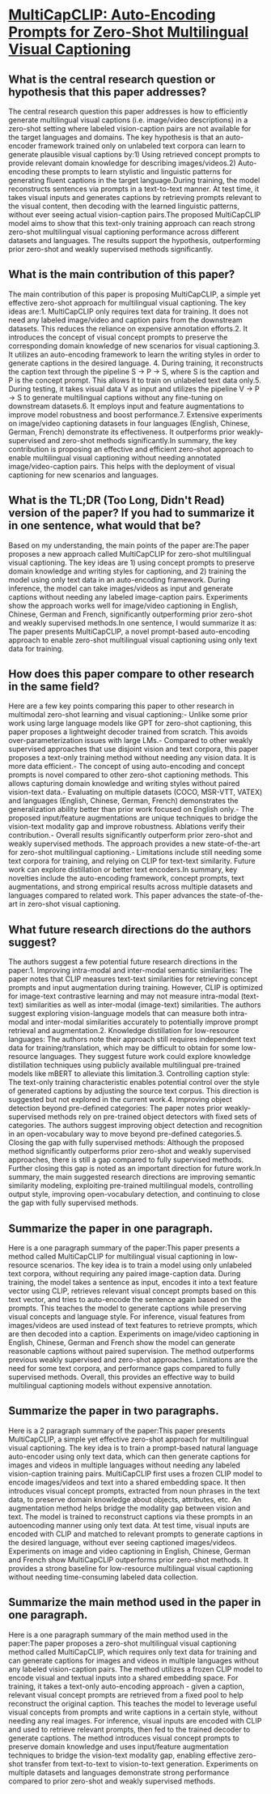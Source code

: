# [MultiCapCLIP: Auto-Encoding Prompts for Zero-Shot Multilingual Visual   Captioning](https://arxiv.org/abs/2308.13218)

## What is the central research question or hypothesis that this paper addresses?

The central research question this paper addresses is how to efficiently generate multilingual visual captions (i.e. image/video descriptions) in a zero-shot setting where labeled vision-caption pairs are not available for the target languages and domains. The key hypothesis is that an auto-encoder framework trained only on unlabeled text corpora can learn to generate plausible visual captions by:1) Using retrieved concept prompts to provide relevant domain knowledge for describing images/videos.2) Auto-encoding these prompts to learn stylistic and linguistic patterns for generating fluent captions in the target language.During training, the model reconstructs sentences via prompts in a text-to-text manner. At test time, it takes visual inputs and generates captions by retrieving prompts relevant to the visual content, then decoding with the learned linguistic patterns, without ever seeing actual vision-caption pairs.The proposed MultiCapCLIP model aims to show that this text-only training approach can reach strong zero-shot multilingual visual captioning performance across different datasets and languages. The results support the hypothesis, outperforming prior zero-shot and weakly supervised methods significantly.


## What is the main contribution of this paper?

The main contribution of this paper is proposing MultiCapCLIP, a simple yet effective zero-shot approach for multilingual visual captioning. The key ideas are:1. MultiCapCLIP only requires text data for training. It does not need any labeled image/video and caption pairs from the downstream datasets. This reduces the reliance on expensive annotation efforts.2. It introduces the concept of visual concept prompts to preserve the corresponding domain knowledge of new scenarios for visual captioning.3. It utilizes an auto-encoding framework to learn the writing styles in order to generate captions in the desired language. 4. During training, it reconstructs the caption text through the pipeline S -> P -> S, where S is the caption and P is the concept prompt. This allows it to train on unlabeled text data only.5. During testing, it takes visual data V as input and utilizes the pipeline V -> P -> S to generate multilingual captions without any fine-tuning on downstream datasets.6. It employs input and feature augmentations to improve model robustness and boost performance.7. Extensive experiments on image/video captioning datasets in four languages (English, Chinese, German, French) demonstrate its effectiveness. It outperforms prior weakly-supervised and zero-shot methods significantly.In summary, the key contribution is proposing an effective and efficient zero-shot approach to enable multilingual visual captioning without needing annotated image/video-caption pairs. This helps with the deployment of visual captioning for new scenarios and languages.


## What is the TL;DR (Too Long, Didn't Read) version of the paper? If you had to summarize it in one sentence, what would that be?

Based on my understanding, the main points of the paper are:The paper proposes a new approach called MultiCapCLIP for zero-shot multilingual visual captioning. The key ideas are 1) using concept prompts to preserve domain knowledge and writing styles for captioning, and 2) training the model using only text data in an auto-encoding framework. During inference, the model can take images/videos as input and generate captions without needing any labeled image-caption pairs. Experiments show the approach works well for image/video captioning in English, Chinese, German and French, significantly outperforming prior zero-shot and weakly supervised methods.In one sentence, I would summarize it as: The paper presents MultiCapCLIP, a novel prompt-based auto-encoding approach to enable zero-shot multilingual visual captioning using only text data for training.


## How does this paper compare to other research in the same field?

Here are a few key points comparing this paper to other research in multimodal zero-shot learning and visual captioning:- Unlike some prior work using large language models like GPT for zero-shot captioning, this paper proposes a lightweight decoder trained from scratch. This avoids over-parameterization issues with large LMs.- Compared to other weakly supervised approaches that use disjoint vision and text corpora, this paper proposes a text-only training method without needing any vision data. It is more data efficient.- The concept of using auto-encoding and concept prompts is novel compared to other zero-shot captioning methods. This allows capturing domain knowledge and writing styles without paired vision-text data.- Evaluating on multiple datasets (COCO, MSR-VTT, VATEX) and languages (English, Chinese, German, French) demonstrates the generalization ability better than prior work focused on English only.- The proposed input/feature augmentations are unique techniques to bridge the vision-text modality gap and improve robustness. Ablations verify their contribution.- Overall results significantly outperform prior zero-shot and weakly supervised methods. The approach provides a new state-of-the-art for zero-shot multilingual captioning.- Limitations include still needing some text corpora for training, and relying on CLIP for text-text similarity. Future work can explore distillation or better text encoders.In summary, key novelties include the auto-encoding framework, concept prompts, text augmentations, and strong empirical results across multiple datasets and languages compared to related work. This paper advances the state-of-the-art in zero-shot visual captioning.


## What future research directions do the authors suggest?

The authors suggest a few potential future research directions in the paper:1. Improving intra-modal and inter-modal semantic similarities: The paper notes that CLIP measures text-text similarities for retrieving concept prompts and input augmentation during training. However, CLIP is optimized for image-text contrastive learning and may not measure intra-modal (text-text) similarities as well as inter-modal (image-text) similarities. The authors suggest exploring vision-language models that can measure both intra-modal and inter-modal similarities accurately to potentially improve prompt retrieval and augmentation.2. Knowledge distillation for low-resource languages: The authors note their approach still requires independent text data for training/translation, which may be difficult to obtain for some low-resource languages. They suggest future work could explore knowledge distillation techniques using publicly available multilingual pre-trained models like mBERT to alleviate this limitation.3. Controlling caption style: The text-only training characteristic enables potential control over the style of generated captions by adjusting the source text corpus. This direction is suggested but not explored in the current work.4. Improving object detection beyond pre-defined categories: The paper notes prior weakly-supervised methods rely on pre-trained object detectors with fixed sets of categories. The authors suggest improving object detection and recognition in an open-vocabulary way to move beyond pre-defined categories.5. Closing the gap with fully supervised methods: Although the proposed method significantly outperforms prior zero-shot and weakly supervised approaches, there is still a gap compared to fully supervised methods. Further closing this gap is noted as an important direction for future work.In summary, the main suggested research directions are improving semantic similarity modeling, exploiting pre-trained multilingual models, controlling output style, improving open-vocabulary detection, and continuing to close the gap with fully supervised methods.


## Summarize the paper in one paragraph.

Here is a one paragraph summary of the paper:This paper presents a method called MultiCapCLIP for multilingual visual captioning in low-resource scenarios. The key idea is to train a model using only unlabeled text corpora, without requiring any paired image-caption data. During training, the model takes a sentence as input, encodes it into a text feature vector using CLIP, retrieves relevant visual concept prompts based on this text vector, and tries to auto-encode the sentence again based on the prompts. This teaches the model to generate captions while preserving visual concepts and language style. For inference, visual features from images/videos are used instead of text features to retrieve prompts, which are then decoded into a caption. Experiments on image/video captioning in English, Chinese, German and French show the model can generate reasonable captions without paired supervision. The method outperforms previous weakly supervised and zero-shot approaches. Limitations are the need for some text corpora, and performance gaps compared to fully supervised methods. Overall, this provides an effective way to build multilingual captioning models without expensive annotation.


## Summarize the paper in two paragraphs.

Here is a 2 paragraph summary of the paper:This paper presents MultiCapCLIP, a simple yet effective zero-shot approach for multilingual visual captioning. The key idea is to train a prompt-based natural language auto-encoder using only text data, which can then generate captions for images and videos in multiple languages without needing any labeled vision-caption training pairs. MultiCapCLIP first uses a frozen CLIP model to encode images/videos and text into a shared embedding space. It then introduces visual concept prompts, extracted from noun phrases in the text data, to preserve domain knowledge about objects, attributes, etc. An augmentation method helps bridge the modality gap between vision and text. The model is trained to reconstruct captions via these prompts in an autoencoding manner using only text data. At test time, visual inputs are encoded with CLIP and matched to relevant prompts to generate captions in the desired language, without ever seeing captioned images/videos. Experiments on image and video captioning in English, Chinese, German and French show MultiCapCLIP outperforms prior zero-shot methods. It provides a strong baseline for low-resource multilingual visual captioning without needing time-consuming labeled data collection.


## Summarize the main method used in the paper in one paragraph.

Here is a one paragraph summary of the main method used in the paper:The paper proposes a zero-shot multilingual visual captioning method called MultiCapCLIP, which requires only text data for training and can generate captions for images and videos in multiple languages without any labeled vision-caption pairs. The method utilizes a frozen CLIP model to encode visual and textual inputs into a shared embedding space. For training, it takes a text-only auto-encoding approach - given a caption, relevant visual concept prompts are retrieved from a fixed pool to help reconstruct the original caption. This teaches the model to leverage useful visual concepts from prompts and write captions in a certain style, without needing any real images. For inference, visual inputs are encoded with CLIP and used to retrieve relevant prompts, then fed to the trained decoder to generate captions. The method introduces visual concept prompts to preserve domain knowledge and uses input/feature augmentation techniques to bridge the vision-text modality gap, enabling effective zero-shot transfer from text-to-text to vision-to-text generation. Experiments on multiple datasets and languages demonstrate strong performance compared to prior zero-shot and weakly supervised methods.
